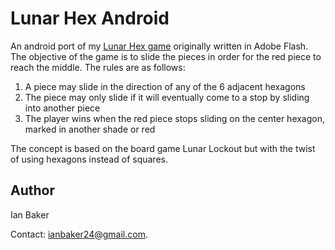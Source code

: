 # Lunar Hex Android

An android port of my [Lunar Hex game](http://flashgamedistribution.com/game/Lunar-Hex) originally written in Adobe Flash. The objective of the game is to slide the pieces in order for the red piece to reach the middle. The rules are as follows:

1. A piece may slide in the direction of any of the 6 adjacent hexagons
2. The piece may only slide if it will eventually come to a stop by sliding into another piece
3. The player wins when the red piece stops sliding on the center hexagon, marked in another shade or red

The concept is based on the board game Lunar Lockout but with the twist of using hexagons instead of squares.

## Author

Ian Baker

Contact: <ianbaker24@gmail.com>.